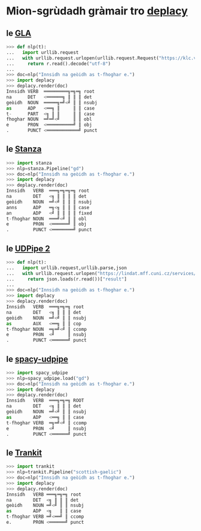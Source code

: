 # Mion-sgrùdadh gràmair tro [deplacy](https://koichiyasuoka.github.io/deplacy/)

## le [GLA](https://klc.vdu.lt/sgtoolkit/)

```py
>>> def nlp(t):
...   import urllib.request
...   with urllib.request.urlopen(urllib.request.Request("https://klc.vdu.lt/sgtoolkit/parser",t.encode(),{})) as r:
...     return r.read().decode("utf-8")
...
>>> doc=nlp("Innsidh na geòidh as t-fhoghar e.")
>>> import deplacy
>>> deplacy.render(doc)
Innsidh VERB  ═════════╗═╗═╗ root
na      DET   <══════╗ ║ ║ ║ det
geòidh  NOUN  ═════╗═╝<╝ ║ ║ nsubj
as      ADP   <══╗ ║     ║ ║ case
t-      PART  <╗ ║ ║     ║ ║ case
fhoghar NOUN  ═╝═╝<╝     ║ ║ obl
e       PRON  <══════════╝ ║ obj
.       PUNCT <════════════╝ punct
```

## le [Stanza](https://stanfordnlp.github.io/stanza)

```py
>>> import stanza
>>> nlp=stanza.Pipeline("gd")
>>> doc=nlp("Innsidh na geòidh as t-fhoghar e.")
>>> import deplacy
>>> deplacy.render(doc)
Innsidh   VERB  ═══╗═╗═╗═╗ root
na        DET   <╗ ║ ║ ║ ║ det
geòidh    NOUN  ═╝<╝ ║ ║ ║ nsubj
anns      ADP   ═╗<╗ ║ ║ ║ case
an        ADP   <╝ ║ ║ ║ ║ fixed
t-fhoghar NOUN  ═══╝<╝ ║ ║ obl
e         PRON  <══════╝ ║ obj
.         PUNCT <════════╝ punct
```

## le [UDPipe 2](http://ufal.mff.cuni.cz/udpipe/2)

```py
>>> def nlp(t):
...   import urllib.request,urllib.parse,json
...   with urllib.request.urlopen("https://lindat.mff.cuni.cz/services/udpipe/api/process?model=gd&tokenizer&tagger&parser&data="+urllib.parse.quote(t)) as r:
...     return json.loads(r.read())["result"]
...
>>> doc=nlp("Innsidh na geòidh as t-fhoghar e.")
>>> import deplacy
>>> deplacy.render(doc)
Innsidh   VERB  ═══╗═╗═╗ root
na        DET   <╗ ║ ║ ║ det
geòidh    NOUN  ═╝<╝ ║ ║ nsubj
as        AUX   <══╗ ║ ║ cop
t-fhoghar NOUN  ═╗═╝<╝ ║ ccomp
e         PRON  <╝     ║ nsubj
.         PUNCT <══════╝ punct
```

## le [spacy-udpipe](https://github.com/TakeLab/spacy-udpipe)

```py
>>> import spacy_udpipe
>>> nlp=spacy_udpipe.load("gd")
>>> doc=nlp("Innsidh na geòidh as t-fhoghar e.")
>>> import deplacy
>>> deplacy.render(doc)
Innsidh   VERB  ═══╗═╗═╗ ROOT
na        DET   <╗ ║ ║ ║ det
geòidh    NOUN  ═╝<╝ ║ ║ nsubj
as        ADP   <══╗ ║ ║ case
t-fhoghar VERB  ═╗═╝<╝ ║ ccomp
e         PRON  <╝     ║ nsubj
.         PUNCT <══════╝ punct
```

## le [Trankit](https://github.com/nlp-uoregon/trankit)

```py
>>> import trankit
>>> nlp=trankit.Pipeline("scottish-gaelic")
>>> doc=nlp("Innsidh na geòidh as t-fhoghar e.")
>>> import deplacy
>>> deplacy.render(doc)
Innsidh   VERB ═══╗═╗═╗ root
na        DET  <╗ ║ ║ ║ det
geòidh    NOUN ═╝<╝ ║ ║ nsubj
as        ADP  <╗   ║ ║ case
t-fhoghar VERB ═╝<══╝ ║ ccomp
e.        PRON <══════╝ punct
```

